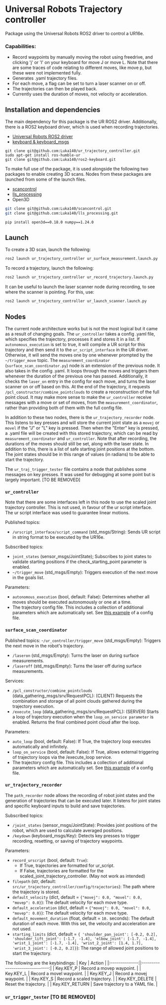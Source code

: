 # Universal Robots Trajectory controller
Package using the Universal Robots ROS2 driver to control a UR16e.

### Capabilities:
- Record waypoints by manually moving the robot using freedrive, and clicking 'j' or 'l' on your keyboard for move J or move L. Note that there are some traces of code relating to different moves, like move p, but these were not implemented fully.
- Generates .yaml trajectory files.
- For each move, a flag can be set to turn a laser scanner on or off.
- The trajectories can then be played back. 
- Currently uses the duration of moves, not velocity or acceleration. 

## Installation and dependencies
The main dependency for this package is the UR ROS2 driver. Additionally, there is a ROS2 keyboard driver, which is used when recording trajectories. 
- [Universal Robots ROS2 driver](https://github.com/UniversalRobots/Universal_Robots_ROS2_Driver/tree/humble)
- [keyboard & keyboard_msgs](https://github.com/Luka140/ros2-keyboard)
```
git clone git@github.com:Luka140/ur_trajectory_controller.git
sudo apt-get install ros-humble-ur
git clone git@github.com:Luka140/ros2-keyboard.git
```

To make full use of the package, it is used alongside the following two packages to enable creating 3D scans. Nodes from these packages are launched from some of the launch files.
- [scancontrol](https://github.com/Luka140/scancontrol/tree/ros2-devel)
- [lls_processing](https://github.com/Luka140/lls_processing)
- Open3D

```bash 
git clone git@github.com:Luka140/scancontrol.git
git clone git@github.com:Luka140/lls_processing.git

pip install open3d==0.18.0 numpy==1.24.0
```



## Launch 
To create a 3D scan, launch the following:
```bash
ros2 launch ur_trajectory_controller ur_surface_measurement.launch.py
```

To record a trajectory, launch the following:
```bash 
ros2 launch ur_trajectory_controller ur_record_trajectory.launch.py
```
It can be useful to launch the laser scanner node during recording, to see where the scanner is pointing. For this, use:
```bash
ros2 launch ur_trajectory_controller ur_launch_scanner.launch.py
```


## Nodes 
The current node architecture works but is not the most logical but it came as a result of changing goals. The `ur_controller` takes a config .yaml file, which specifies the trajectory, processes it and stores it in a list. If `autonomous_execution` is set to true, it will compile a UR script for this trajectory and then send it to the `ur_script_interface` in the UR driver. Otherwise, it will send the moves one by one whenever prompted by the `~/trigger_move` topic. The `measurement_coordinator` (`surface_scan_coordinator.py`) node is an extension of the previous node. It also takes in the config .yaml. It loops through the moves and triggers them whenever the duration of the previous one has passed. Additionally, it checks the `laser_on` entry in the config for each move, and turns the laser scanner on or off based on this. At the end of the trajectory, it requests `/pcl_constructor/combine_pointclouds` to create a reconstruction of the full point cloud. It may make more sense to make the `ur_controller` receive messages with a move or set of moves, from the `measurement_coordinator`, rather than providing both of them with the full config file. 

In addition to these two nodes, there is the `ur_trajectory_recorder` node. This listens to key presses and will store the current joint state as a `movej` or `movel` if the "J" or "L" key is pressed. Then when the "Enter" key is pressed, a .yaml file will be created with this stored trajectory, which can be read by `measurement_coordinator` and `ur_controller`. Note that after recording, the durations of the moves should still be set, along with the laser state. In addition to this, there is a list of safe starting joint positions at the bottom. The joint states should be in this range of values (in radians) to be able to start the trajectory. 

The `ur_traj_trigger_tester` file contains a node that publishes some messages on key presses. It was used for debugging at some point but is largely important. [TO BE REMOVED]

### `ur_controller`
Note that there are some interfaces left in this node to use the scaled joint trajectory controller. This is not used, in favour of the ur script interface. The ur script interface was used to guarantee linear motions. 

Published topics:
- `/urscript_interface/script_command` (std_msgs/String): Sends UR script in string format to be executed by the UR16e.

Subscribed topics:
- `joint_states` (sensor_msgs/JointState); Subscribes to joint states to validate starting positions if the check_starting_point parameter is enabled.
- `~/trigger_move` (std_msgs/Empty): Triggers execution of the next move in the goals list.

Parameters:
- `autonomous_execution` (bool, default: False): Determines whether all moves should be executed autonomously or one at a time.
- The trajectory config file. This includes a collection of additional parameters which are automatically set. See [this example](https://github.com/Luka140/ur_trajectory_controller/blob/master/config/trajectories/trajectory_dual_robot_setup.yaml) of a config file. 
 
### `surface_scan_coordinator`
Published topics:
-`/ur_controller/trigger_move` (std_msgs/Empty): Triggers the next move in the robot's trajectory.
- `/laseron` (std_msgs/Empty): Turns the laser on during surface measurements.
- `/laseroff` (std_msgs/Empty): Turns the laser off during surface measurements.

Services:
- `/pcl_constructor/combine_pointclouds` (data_gathering_msgs/srv/RequestPCL): (CLIENT) Requests the combination and storage of all point clouds gathered during the trajectory execution.
- `/execute_loop` (data_gathering_msgs/srv/RequestPCL): (SERVER) Starts a loop of trajectory execution when the `loop_on_service parameter` is enabled. Returns the final combined point cloud after the loop.

Parameters:
- `auto_loop` (bool, default: False): If True, the trajectory loop executes automatically and infinitely.
- `loop_on_service` (bool, default: False): If True, allows external triggering of trajectory loops via the /execute_loop service.
- The trajectory config file. This includes a collection of additional parameters which are automatically set. See [this example](https://github.com/Luka140/ur_trajectory_controller/blob/master/config/trajectories/trajectory_dual_robot_setup.yaml) of a config file. 

### `ur_trajectory_recorder`
The `path_recorder` node allows the recording of robot joint states and the generation of trajectories that can be executed later. It listens for joint states and specific keyboard inputs to build and save trajectories.

Subscribed topics:
- `/joint_states` (sensor_msgs/JointState): Provides joint positions of the robot, which are used to calculate averaged positions.
- `/keydown` (keyboard_msgs/Key): Detects key presses to trigger recording, resetting, or saving of trajectory waypoints.

Parameters:
- `record_urscript` (bool, default: `True`):
    - If True, trajectories are formatted for ur_script.
    - If False, trajectories are formatted for the scaled_joint_trajectory_controller. (May not work as intended)
- `filepath` (str, default: `src/ur_trajectory_controller/config/trajectories`): The path where the trajectory is stored.
- `default_velocity` (dict, default = `{"movej": 0.0, "movel": 0.0, "movep": 0.0}`): The default velocity for each move type.
- `default_acceleration` (dict, default = `{"movej": 0.0, "movel": 0.0, "movep": 0.0}`): The default velocity for each move type.
- `default_movement_duration`  (float, default = `10.` seconds): The default duration of each move. With this set, the velocity and acceleration are not used.
- `starting_limits` (dict, default = `{
            'shoulder_pan_joint': [-0.2, 0.2],
            'shoulder_lift_joint': [-1.7, -1.4],
            'elbow_joint': [-1.7, -1.4],
            'wrist_1_joint': [-1.7, -1.4],
            'wrist_2_joint': [1.4, 1.7],
            'wrist_3_joint': [-0.2, 0.2]}`): The range of allowed joint positions to start the trajectory.

The following are the keybindings:
|       Key      |              Action             |
|:--------------:|:-------------------------------:|
| Key.KEY_P      | Record a movep waypoint.        |
| Key.KEY_L      | Record a movel waypoint.        |
| Key.KEY_J      | Record a movej waypoint.        |
| Key.KEY_S      | Record a scaled trajectory.     |
| Key.KEY_DELETE | Reset the trajectory.           |
| Key.KEY_RETURN | Save trajectory to a YAML file. |

### `ur_trigger_tester` [TO BE REMOVED]
